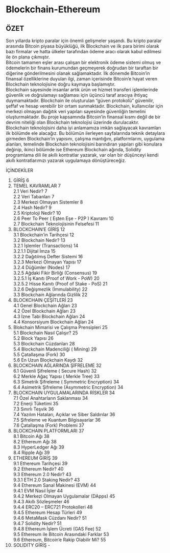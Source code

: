# Blockchain-Ethereum
## ÖZET


   Son yıllarda kripto paralar için önemli gelişmeler yaşandı. Bu kripto paralar arasında Bitcoin piyasa büyüklüğü, ilk Blockchain ve ilk para birimi olarak bazı firmalar ve hatta ülkeler tarafından ödeme aracı olarak kabul edilmesi ile ön plana çıkmıştır.</br>
Bitcoin tamamen eşler arası çalışan bir elektronik ödeme sistemi olmuş ve ödemelerin bir finans kurumundan geçmeyerek doğrudan bir taraftan bir diğerine gönderilmesini olanak sağlamaktadır. İlk dönemde Bitcoin’in finansal özelliklerine duyulan ilgi, zaman içerisinde Bitcoin’e hayat veren Blockchain teknolojisine doğru kaymaya başlamıştır.</br>
Blockchain sayesinde insanlar artık ürün ve hizmet transferi işlemlerinde güvenlik ve doğrulamayı sağlaması için üçüncü taraf aracıya ihtiyaç duymamaktadır. Blockchain ile oluşturulan “güven protokolü” güvenilir, şeffaf ve hesap verebilir bir ortam sunmaktadır. Blockchain, kullanıcılar için merkezi olmayan dağıtık veri yapıları sayesinde güvenliğin temelini oluşturmaktadır. Bu proje kapsamında Bitcoin’in finansal kısmı değil de bir devrim niteliği olan Blockchain teknolojisi üzerinde durulacaktır.</br>
Blockchain teknolojisini daha iyi anlamamıza imkân sağlayacak kavramları ilk bölümde ele alacağız. Bu bölümün ilerleyen sayfalarında teknik detaylara girmeden Blockchain’in yapısını, çalışma mantığını, platformlarını, uygulama alanları, temelinde Blockchain teknolojisini barındıran yapıları gibi konulara değinip, ikinci bölümde ise Ethereum Blockchain ağında, Solidity programlama dili ile akıllı kontratlar yazarak, var olan bir düşünceyi kendi akıllı kontratlarımızı yazarak uygulamaya dönüştüreceğiz.</br>

İÇİNDEKİLER

1. GİRİŞ	6
2. TEMEL KAVRAMLAR	7 </br>
2.1 Veri Nedir?	7</br>
2.2 Veri Tabanları	7</br>
2.3 Merkezi Olmayan Sistemler	8</br>
2.4 Hash Nedir?	9</br>
2.5 Kriptoloji Nedir?	10</br>
2.6 Peer To Peer ( Eşten Eşe - P2P ) Kavramı	10</br>
2.7 Blockchain Teknolojisinin Felsefesi	11</br>
3. BLOCKCHAIN’E GİRİŞ	12</br>
3.1 Blockchain’in Tarihçesi	12</br>
3.2 Blockchain Nedir?	13</br>
3.2.1 İşlemler (Transactions) 	14</br>
3.2.1.1 Dijital İmza	15</br>
3.2.2 Dağıtılmış Defter Sistemi	16</br>
3.2.3 Merkezi Olmayan Yapısı	17</br>
3.2.4 Düğümler (Nodes) 	 17</br>
3.2.5 Ağdaki Fikir Birliği (Consensus) 	19</br>
3.2.5.1 İş Kanıtı (Proof of Work - PoW) 	20</br>
3.2.5.2 Hisse Kanıtı (Proof of Stake - PoS) 	21</br>
3.2.6 Değişmezlik (İmmulability) 	22</br>
3.3 Blockchain Ağlarında Gizlilik	22</br>
4. BLOCKCHAIN ÇEŞİTLERİ	23</br>
4.1 Genel Blockchain Ağları	23</br>
4.2 Özel Blockchain Ağları	23</br>
4.3 İzne Tabi Blockchain Ağları 	24</br>
4.4 Konsorsiyum Blockchain Ağları 	24</br>
5. Blokchain Mimarisi ve Çalışma Prensipleri	25</br>
5.1 Blockchain Nasıl Çalışır?	25</br>
5.2 Block Yapısı	26</br>
5.3 Blockchain Cüzdanları	28</br>
5.4 Blockchain Madenciliği ( Mining)	29</br>
5.5 Çatallaşma (Fork)	30</br>
5.6 En Uzun Blockchain Kaydı	32</br>
6. BLOCKCHAIN AĞLARINDA ŞİFRELEME	32</br>
6.1 Güvenli Şifreleme ( Secure Hash)	32</br>
6.2 Merkle Ağaç Yapısı ( Merkle Tree)	33</br>
6.3 Simetrik Şifreleme ( Symmetric Encryption)	34</br>
6.4 Asimetrik Şifreleme (Asymmetric Encryption)	34</br>
7. BLOCKCHAIN UYGULAMALARINDA RİSKLER	34</br>
7.1 Özel Anahtarların Saklanması	34</br>
7.2 Enerji Tüketimi	35</br>
7.3 Sınırlı Teşvik	36</br>
7.4 Yazılım Hataları, Açıklar ve Siber Saldırılar	36</br>
7.5 Şifreleme ve Kuantum Bilgisayarlar	36</br>
7.6 Çatallaşma (Fork) Problemi	37</br>
8. BLOCKCHAIN PLATFORMLARI	37</br>
8.1 Bitcoin Ağı	38</br>
8.2 Ethereum Ağı	38</br>
8.3 HyperLedger Ağı	39</br>
8.4 Ripple Ağı 	39</br>
9. ETHEREUM GİRİŞ	39</br>
9.1 Ethereum Tarihçesi	39</br>
9.2 Ethereum Nedir?	40</br>
9.3 Ethereum 2.0 Nedir?	43</br>
9.3.1 ETH 2.0 Staking Nedir? 	43</br>
9.4 Ethereum Sanal Makinesi (EVM) 	44</br>
9.4.1 EVM Nasıl İşler	 44</br>
9.4.2 Merkezi Olmayan Uygulamalar (DApps) 	 45</br>
9.4.3 Akıllı Sözleşmeler 	46</br>
9.4.4 ERC20 – ERC721 Protokolleri	48</br>
9.4.5 Ethereum Hesap Türleri	 49</br>
9.4.6 MetaMask Cüzdanı Nedir? 	51</br>
9.4.7 Solidity Nedir? 	51</br>
9.4.8 Ethereum İşlem Ücreti (GAS Fee) 	 52</br>
9.5 Ethereum ile Bitcoin Arasındaki Farklar	53</br>
9.6 Ethereum, Bitcoin’e Rakip Olabilir Mi?	55</br>
10. SOLIDITY GİRİŞ	-</br>













